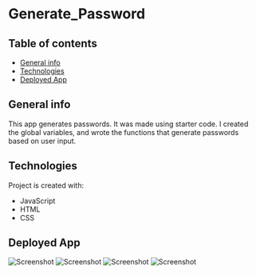 # Generate_Password

## Table of contents
* [General info](#general-info)
* [Technologies](#technologies)
* [Deployed App](#deployed-App)

## General info
This app generates passwords. It was made using starter code. I created the global variables, and wrote the functions that generate passwords based on user input. 

## Technologies
Project is created with:
* JavaScript
* HTML
* CSS

## Deployed App
![Screenshot](./images/schema.jpg)
![Screenshot](./images/schema.jpg)
![Screenshot](./images/schema.jpg)
![Screenshot](./images/schema.jpg)

